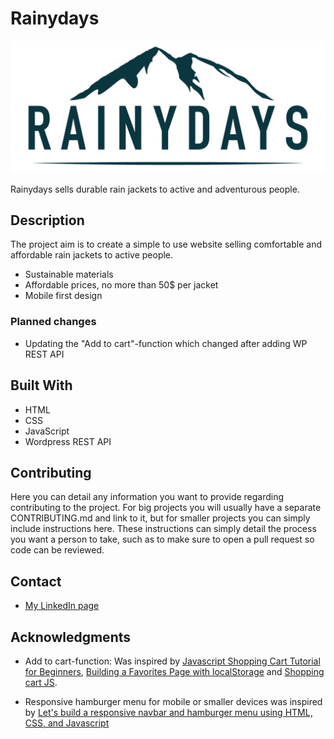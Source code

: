 # Rainydays

![Rainydays logo](./rainydays-logo.jpg?raw=true)

Rainydays sells durable rain jackets to active and adventurous people.

## Description

The project aim is to create a simple to use website selling comfortable and affordable rain jackets to active people.

- Sustainable materials
- Affordable prices, no more than 50$ per jacket
- Mobile first design

### Planned changes

- Updating the "Add to cart"-function which changed after adding WP REST API

## Built With

- HTML
- CSS
- JavaScript
- Wordpress REST API

## Contributing

Here you can detail any information you want to provide regarding contributing to the project. For big projects you will usually have a separate CONTRIBUTING.md and link to it, but for smaller projects you can simply include instructions here. These instructions can simply detail the process you want a person to take, such as to make sure to open a pull request so code can be reviewed.

## Contact

- [My LinkedIn page](https://www.linkedin.com/in/kristine-bache-a033ab173/)

## Acknowledgments

- Add to cart-function: Was inspired by [Javascript Shopping Cart Tutorial for Beginners](https://www.youtube.com/watch?v=YeFzkC2awTM), [Building a Favorites Page with localStorage](https://vimeo.com/457504978/726aababe6) and [Shopping cart JS](https://codepen.io/chrisachinga/pen/MWwrZLJ).

- Responsive hamburger menu for mobile or smaller devices was inspired by [Let's build a responsive navbar and hamburger menu using HTML, CSS, and Javascript](https://dev.to/devggaurav/let-s-build-a-responsive-navbar-and-hamburger-menu-using-html-css-and-javascript-4gci)
